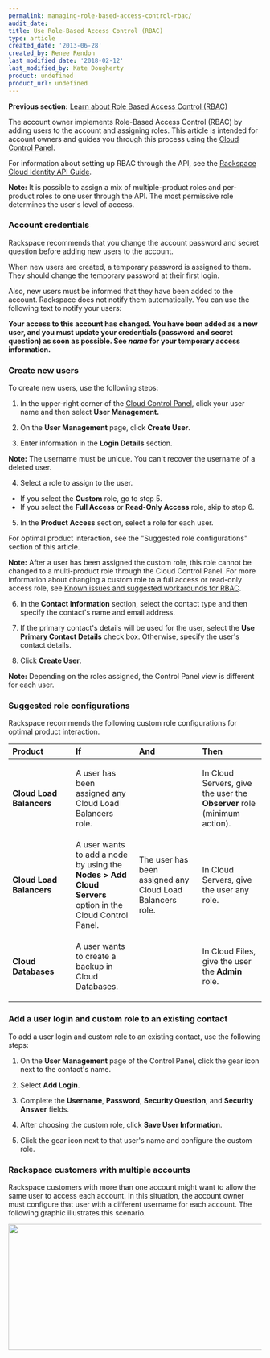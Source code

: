 ```yaml
---
permalink: managing-role-based-access-control-rbac/
audit_date:
title: Use Role-Based Access Control (RBAC)
type: article
created_date: '2013-06-28'
created_by: Renee Rendon
last_modified_date: '2018-02-12'
last_modified_by: Kate Dougherty
product: undefined
product_url: undefined
---
```


**Previous section:** [Learn about Role Based Access Control (RBAC)](/how-to/overview-role-based-access-control-rbac)

The account owner implements Role-Based Access Control (RBAC) by adding users to the account and assigning roles. This article is intended for account owners and guides you through this process using the [Cloud Control Panel](https://mycloud.rackspace.com/).

For information about setting up RBAC through the API, see the [Rackspace Cloud Identity API Guide](https://developer.rackspace.com/docs/cloud-identity/v2/developer-guide/).

**Note:** It is possible to assign a mix of multiple-product roles and
per-product roles to one user through the API. The most permissive role
determines the user's level of access.

### Account credentials

Rackspace recommends that you change the account password
and secret question before adding new users to the account.

When new users are created, a temporary password is assigned to
them. They should change the temporary password at their first login.

Also, new users must be informed that they have been added to the
account. Rackspace does not notify them automatically. You
can use the following text to notify your users:

**Your access to this account has changed. You have been added as a new user, and you must update your credentials (password and secret question) as soon as possible. See *name* for your temporary access information.**

### Create new users

To create new users, use the following steps:

1. In the upper-right corner of the [Cloud Control Panel](https://mycloud.rackspace.com/),
click your user name and then select **User Management.**

2. On the **User Management** page, click **Create User**.

3. Enter information in the **Login Details** section.

  **Note:** The username must be unique. You can't recover the username of a deleted user.

4. Select a role to assign to the user.

  - If you select the **Custom** role, go to step 5.
  - If you select the **Full Access** or **Read-Only Access** role, skip to step 6.

5. In the **Product Access** section, select a role for each user.

  For optimal product interaction, see the "Suggested role configurations" section of this article.

  **Note:** After a user has been assigned the custom role, this role cannot be changed to a multi-product role through the Cloud Control Panel. For more information about changing a custom role to a full access or read-only access role, see [Known issues and suggested workarounds for RBAC](/how-to/known-issues-and-suggested-workarounds-role-based-access-control-rbac).

6. In the **Contact Information** section, select the contact type and then specify the contact's name and email address.

7. If the primary contact's details will be used for the user, select
the **Use Primary Contact Details** check box. Otherwise, specify the
user's contact details.

8. Click **Create User**.

  **Note:** Depending on the roles assigned, the Control Panel view is different for each user.

### Suggested role configurations

Rackspace recommends the following custom role configurations for
optimal product interaction.

<table>
<colgroup>
<col width="25%" />
<col width="25%" />
<col width="25%" />
<col width="25%" />
</colgroup>
<thead>
<tr class="header">
<th align="left">Product</th>
<th align="left">If</th>
<th align="left">And</th>
<th align="left">Then</th>
</tr>
</thead>
<tbody>
<tr class="odd">
<td align="left"><strong>Cloud Load Balancers</strong></td>
<td align="left"><p>A user has been assigned any Cloud Load Balancers role.</p></td>
<td align="left"><p> </p></td>
<td align="left"><p>In Cloud Servers, give the user the <strong>Observer</strong> role (minimum action).</p></td>
</tr>
<tr class="even">
<td align="left"><strong>Cloud Load Balancers </strong></td>
<td align="left">A user wants to add a node by using the <strong>Nodes > Add Cloud Servers</strong> option in the Cloud Control Panel.</td>
<td align="left">The user has been assigned any Cloud Load Balancers role.</td>
<td align="left">In Cloud Servers, give the user any role. </td>
</tr>
<tr class="odd">
<td align="left"><p><strong>Cloud Databases</strong></p></td>
<td align="left"><p>A user wants to create a backup in Cloud Databases.</p></td>
<td align="left"><p> </p></td>
<td align="left"><p>In Cloud Files, give the user the <strong>Admin</strong> role.</p></td>
</tr>
</tbody>
</table>

### Add a user login and custom role to an existing contact

To add a user login and custom role to an existing contact, use the following steps:

1. On the **User Management** page of the Control Panel, click the gear icon next to the contact's name.

2. Select **Add Login**.

3. Complete the **Username**, **Password**, **Security Question**, and
**Security Answer** fields.

4. After choosing the custom role, click **Save User Information**.

5. Click the gear icon next to that user's name and configure
the custom role.

### Rackspace customers with multiple accounts

Rackspace customers with more than one account might want to allow the
same user to access each account. In this situation, the account
owner must configure that user with a different username for
each account. The following graphic illustrates this scenario.

<img src="{% asset_path general/managing-role-based-access-control-rbac/MutiAccountsRBAC.png %}" width="534" height="250" />
